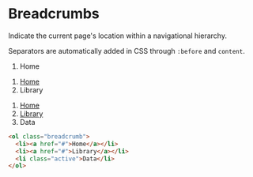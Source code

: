 
<h1 id="breadcrumbs" class="page-header">Breadcrumbs</h1>

<p class="lead">Indicate the current page's location within a navigational hierarchy.</p>

<p>Separators are automatically added in CSS through <code>:before</code> and <code>content</code>.</p>

<div class="bs-example">
  <ol class="breadcrumb">
    <li class="active">Home</li>
  </ol>
  <ol class="breadcrumb">
    <li><a href="#">Home</a></li>
    <li class="active">Library</li>
  </ol>
  <ol class="breadcrumb" style="margin-bottom: 5px;">
    <li><a href="#">Home</a></li>
    <li><a href="#">Library</a></li>
    <li class="active">Data</li>
  </ol>
</div>

```html
<ol class="breadcrumb">
  <li><a href="#">Home</a></li>
  <li><a href="#">Library</a></li>
  <li class="active">Data</li>
</ol>
```

